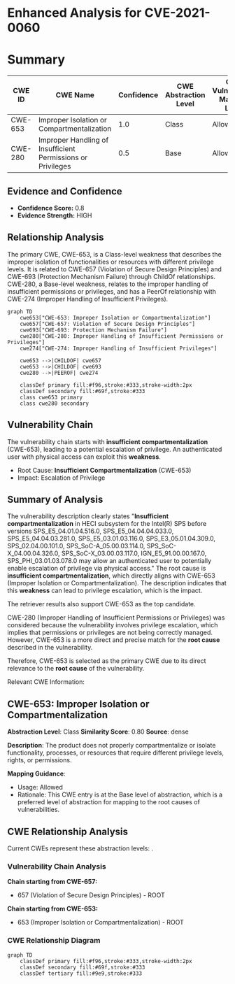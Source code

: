 # Enhanced Analysis for CVE-2021-0060

# Summary
| CWE ID | CWE Name | Confidence | CWE Abstraction Level | CWE Vulnerability Mapping Label | CWE-Vulnerability Mapping Notes |
|---|---|---|---|---|---|
| CWE-653 | Improper Isolation or Compartmentalization | 1.0 | Class | Allowed | Primary CWE |
| CWE-280 | Improper Handling of Insufficient Permissions or Privileges  | 0.5 | Base | Allowed | Secondary Candidate |

## Evidence and Confidence

*   **Confidence Score:** 0.8
*   **Evidence Strength:** HIGH

## Relationship Analysis
The primary CWE, CWE-653, is a Class-level weakness that describes the improper isolation of functionalities or resources with different privilege levels. It is related to CWE-657 (Violation of Secure Design Principles) and CWE-693 (Protection Mechanism Failure) through ChildOf relationships. CWE-280, a Base-level weakness, relates to the improper handling of insufficient permissions or privileges, and has a PeerOf relationship with CWE-274 (Improper Handling of Insufficient Privileges).
```mermaid
graph TD
    cwe653["CWE-653: Improper Isolation or Compartmentalization"]
    cwe657["CWE-657: Violation of Secure Design Principles"]
    cwe693["CWE-693: Protection Mechanism Failure"]
    cwe280["CWE-280: Improper Handling of Insufficient Permissions or Privileges"]
    cwe274["CWE-274: Improper Handling of Insufficient Privileges"]

    cwe653 -->|CHILDOF| cwe657
    cwe653 -->|CHILDOF| cwe693
    cwe280 -->|PEEROF| cwe274

    classDef primary fill:#f96,stroke:#333,stroke-width:2px
    classDef secondary fill:#69f,stroke:#333
    class cwe653 primary
    class cwe280 secondary
```

## Vulnerability Chain
The vulnerability chain starts with **insufficient compartmentalization** (CWE-653), leading to a potential escalation of privilege. An authenticated user with physical access can exploit this **weakness**.
  - Root Cause: **Insufficient Compartmentalization** (CWE-653)
  - Impact: Escalation of Privilege

## Summary of Analysis
The vulnerability description clearly states "**Insufficient compartmentalization** in HECI subsystem for the Intel(R) SPS before versions SPS_E5_04.01.04.516.0, SPS_E5_04.04.04.033.0, SPS_E5_04.04.03.281.0, SPS_E5_03.01.03.116.0, SPS_E3_05.01.04.309.0, SPS_02.04.00.101.0, SPS_SoC-A_05.00.03.114.0, SPS_SoC-X_04.00.04.326.0, SPS_SoC-X_03.00.03.117.0, IGN_E5_91.00.00.167.0, SPS_PHI_03.01.03.078.0 may allow an authenticated user to potentially enable escalation of privilege via physical access." The root cause is **insufficient compartmentalization**, which directly aligns with CWE-653 (Improper Isolation or Compartmentalization). The description indicates that this **weakness** can lead to privilege escalation, which is the impact.

The retriever results also support CWE-653 as the top candidate.

CWE-280 (Improper Handling of Insufficient Permissions or Privileges) was considered because the vulnerability involves privilege escalation, which implies that permissions or privileges are not being correctly managed. However, CWE-653 is a more direct and precise match for the **root cause** described in the vulnerability.

Therefore, CWE-653 is selected as the primary CWE due to its direct relevance to the **root cause** of the vulnerability.

Relevant CWE Information:
## CWE-653: Improper Isolation or Compartmentalization
**Abstraction Level**: Class
**Similarity Score**: 0.80
**Source**: dense

**Description**:
The product does not properly compartmentalize or isolate functionality, processes, or resources that require different privilege levels, rights, or permissions.

**Mapping Guidance**:
- Usage: Allowed
- Rationale: This CWE entry is at the Base level of abstraction, which is a preferred level of abstraction for mapping to the root causes of vulnerabilities.


## CWE Relationship Analysis

Current CWEs represent these abstraction levels: .


### Vulnerability Chain Analysis

**Chain starting from CWE-657:**
- 657 (Violation of Secure Design Principles) - ROOT


**Chain starting from CWE-653:**
- 653 (Improper Isolation or Compartmentalization) - ROOT



### CWE Relationship Diagram

```mermaid
graph TD
    classDef primary fill:#f96,stroke:#333,stroke-width:2px
    classDef secondary fill:#69f,stroke:#333
    classDef tertiary fill:#9e9,stroke:#333
```
